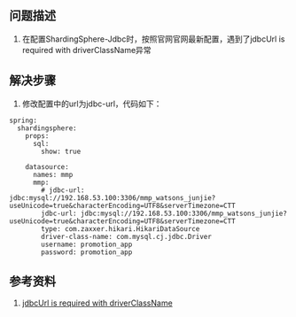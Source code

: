 ## 问题描述

1. 在配置ShardingSphere-Jdbc时，按照官网官网最新配置，遇到了jdbcUrl is required with driverClassName异常

## 解决步骤

1. 修改配置中的url为jdbc-url，代码如下：

~~~
spring:
  shardingsphere:
    props:
      sql:
        show: true

    datasource:
      names: mmp
      mmp:
        # jdbc-url: jdbc:mysql://192.168.53.100:3306/mmp_watsons_junjie?useUnicode=true&characterEncoding=UTF8&serverTimezone=CTT
        jdbc-url: jdbc:mysql://192.168.53.100:3306/mmp_watsons_junjie?useUnicode=true&characterEncoding=UTF8&serverTimezone=CTT
        type: com.zaxxer.hikari.HikariDataSource
        driver-class-name: com.mysql.cj.jdbc.Driver
        username: promotion_app
        password: promotion_app
~~~

## 参考资料
1. [jdbcUrl is required with driverClassName](https://www.cnblogs.com/jpfss/p/11083472.html)